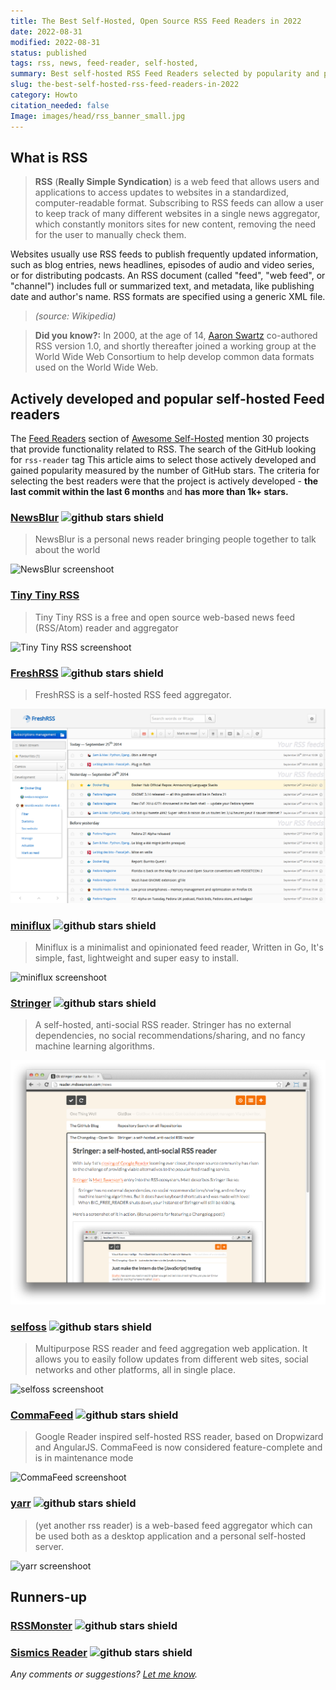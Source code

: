 ```yaml
---
title: The Best Self-Hosted, Open Source RSS Feed Readers in 2022
date: 2022-08-31
modified: 2022-08-31
status: published
tags: rss, news, feed-reader, self-hosted, 
summary: Best self-hosted RSS Feed Readers selected by popularity and project activity.
slug: the-best-self-hosted-rss-feed-readers-in-2022
category: Howto
citation_needed: false
Image: images/head/rss_banner_small.jpg
---
```

## What is RSS
>**RSS** (**Really Simple Syndication**) is a web feed that allows users and applications to access updates to websites in a standardized, computer-readable format. Subscribing to RSS feeds can allow a user to keep track of many different websites in a single news aggregator, which constantly monitors sites for new content, removing the need for the user to manually check them. 
>
Websites usually use RSS feeds to publish frequently updated information, such as blog entries, news headlines, episodes of audio and video series, or for distributing podcasts. An RSS document (called "feed", "web feed", or "channel") includes full or summarized text, and metadata, like publishing date and author's name. RSS formats are specified using a generic XML file.
>
> *(source: Wikipedia)*


> **Did you know?:** In 2000, at the age of 14, [Aaron Swartz](https://www.rollingstone.com/culture/culture-news/the-brilliant-life-and-tragic-death-of-aaron-swartz-177191/?sub_action=logged_in) co-authored RSS version 1.0, and shortly thereafter joined a working group at the World Wide Web Consortium to help develop common data formats used on the World Wide Web.

## Actively developed and popular self-hosted Feed readers
The [Feed Readers](https://github.com/awesome-selfhosted/awesome-selfhosted#feed-readers) section of [Awesome Self-Hosted](https://github.com/awesome-selfhosted/awesome-selfhosted#feed-readers) mention 30 projects that provide functionality related to RSS. The search of the GitHub looking for `rss-reader` tag This article aims to select those actively developed and gained popularity measured by the number of GitHub stars. The criteria for selecting the best readers were that the project is actively developed - **the last commit within the last 6 months** and **has more than 1k+ stars.**


### [NewsBlur](https://www.newsblur.com/) ![github stars shield](https://img.shields.io/github/stars/samuelclay/NewsBlur.svg?logo=github)
> NewsBlur is a personal news reader bringing people together to talk about the world


![NewsBlur screenshoot](https://webapps-cdn.softpedia.com/screenshots/NewsBlur_1.jpg)


### [Tiny Tiny RSS](https://git.tt-rss.org/)
> Tiny Tiny RSS is a free and open source web-based news feed (RSS/Atom) reader and aggregator

![Tiny Tiny RSS screenshoot](https://tt-rss.org/images/ttrss/21.03/Screenshot%202021-03-10%20152046.webp)


### [FreshRSS](https://github.com/FreshRSS/FreshRSS) ![github stars shield](https://img.shields.io/github/stars/FreshRSS/FreshRSS.svg?logo=github)
> FreshRSS is a self-hosted RSS feed aggregator.

![screenshoot](https://github.com/FreshRSS/FreshRSS/raw/edge/docs/img/FreshRSS-screenshot.png)


### [miniflux](https://miniflux.app/) ![github stars shield](https://img.shields.io/github/stars/miniflux/v2.svg?logo=github)
> Miniflux is a minimalist and opinionated feed reader, Written in Go, It's simple, fast, lightweight and super easy to install.


![miniflux screenshoot](https://miniflux.app/images/overview.png)


### [Stringer](https://github.com/stringer-rss/stringer) ![github stars shield](https://img.shields.io/github/stars/stringer-rss/stringer.svg?logo=github)
> A self-hosted, anti-social RSS reader. Stringer has no external dependencies, no social recommendations/sharing, and no fancy machine learning algorithms.

![Stringer screenshoot](https://github.com/stringer-rss/stringer/raw/main/screenshots/stories.png)

### [selfoss](https://selfoss.aditu.de/) ![github stars shield](https://img.shields.io/github/stars/fossar/selfoss.svg?logo=github)
> Multipurpose RSS reader and feed aggregation web application. It allows you to easily follow updates from different web sites, social networks and other platforms, all in single place.

![selfoss screenshoot](https://selfoss.aditu.de/images/screenshot1.png)


### [CommaFeed](https://github.com/Athou/commafeed) ![github stars shield](https://img.shields.io/github/stars/Athou/commafeed.svg?logo=github)
> Google Reader inspired self-hosted RSS reader, based on Dropwizard and AngularJS. CommaFeed is now considered feature-complete and is in maintenance mode

![CommaFeed screenshoot](https://www.commafeed.com/images/preview.jpg)


### [yarr](https://github.com/nkanaev/yarr) ![github stars shield](https://img.shields.io/github/stars/nkanaev/yarr.svg?logo=github)
>(yet another rss reader) is a web-based feed aggregator which can be used both as a desktop application and a personal self-hosted server.

![yarr screenshoot](https://github.com/nkanaev/yarr/raw/master/etc/promo.png)

## Runners-up
### [RSSMonster](https://github.com/pietheinstrengholt/rssmonster) ![github stars shield](https://img.shields.io/github/stars/pietheinstrengholt/rssmonster.svg?logo=github)

### [Sismics Reader](https://github.com/sismics/reader) ![github stars shield](https://img.shields.io/github/stars/sismics/reader.svg?logo=github)


*Any comments or suggestions? [Let me know](mailto:ksafjan@gmail.com?subject=Blog+post).*


